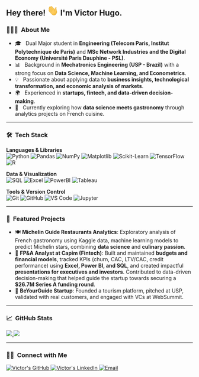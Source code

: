 <h2> Hey there! <img src="https://raw.githubusercontent.com/ABSphreak/ABSphreak/master/gifs/Hi.gif" width="30px"> I'm Victor Hugo.</h2>

<h3> 👨🏻‍💻 &nbsp;About Me </h3>

- 🎓 &nbsp; Dual Major student in **Engineering (Telecom Paris, Institut Polytechnique de Paris)** and **MSc Network Industries and the Digital Economy (Université Paris Dauphine - PSL)**.  
- 📊 &nbsp; Background in **Mechatronics Engineering (USP - Brazil)** with a strong focus on **Data Science, Machine Learning, and Econometrics**.  
- 💡 &nbsp; Passionate about applying data to **business insights, technological transformation, and economic analysis of markets**.  
- 🌍 &nbsp; Experienced in **startups, fintech, and data-driven decision-making**.  
- 🍷 &nbsp; Currently exploring how **data science meets gastronomy** through analytics projects on French cuisine.  

---

<h3> 🛠 &nbsp;Tech Stack</h3>

**Languages & Libraries**  
![Python](https://img.shields.io/badge/-Python-333333?style=flat&logo=python)
![Pandas](https://img.shields.io/badge/-Pandas-333333?style=flat&logo=pandas)
![NumPy](https://img.shields.io/badge/-NumPy-333333?style=flat&logo=numpy)
![Matplotlib](https://img.shields.io/badge/-Matplotlib-333333?style=flat&logo=plotly)
![Scikit-Learn](https://img.shields.io/badge/-ScikitLearn-333333?style=flat&logo=scikit-learn)
![TensorFlow](https://img.shields.io/badge/-TensorFlow-333333?style=flat&logo=tensorflow)
![R](https://img.shields.io/badge/-R-333333?style=flat&logo=r)

**Data & Visualization**  
![SQL](https://img.shields.io/badge/-SQL-333333?style=flat&logo=mysql)
![Excel](https://img.shields.io/badge/-Excel-333333?style=flat&logo=microsoft-excel)
![PowerBI](https://img.shields.io/badge/-PowerBI-333333?style=flat&logo=powerbi)
![Tableau](https://img.shields.io/badge/-Tableau-333333?style=flat&logo=tableau)

**Tools & Version Control**  
![Git](https://img.shields.io/badge/-Git-333333?style=flat&logo=git)
![GitHub](https://img.shields.io/badge/-GitHub-333333?style=flat&logo=github)
![VS Code](https://img.shields.io/badge/-VSCode-333333?style=flat&logo=visual-studio-code&logoColor=007ACC)
![Jupyter](https://img.shields.io/badge/-Jupyter-333333?style=flat&logo=jupyter)

---

<h3> 📂 &nbsp;Featured Projects</h3>

- 🍽️ **Michelin Guide Restaurants Analytics**: Exploratory analysis of French gastronomy using Kaggle data, machine learning models to predict Michelin stars, combining **data science** and **culinary passion**.  
- 💼 **FP&A Analyst at Capim (Fintech)**: Built and maintained **budgets and financial models**, tracked KPIs (churn, CAC, LTV/CAC, credit performance) using **Excel, Power BI, and SQL**, and created impactful **presentations for executives and investors**. Contributed to data-driven decision-making that helped guide the startup towards securing a **$26.7M Series A funding round**.  
- 🚀 **BeYourGuide Startup**: Founded a tourism platform, pitched at USP, validated with real customers, and engaged with VCs at WebSummit.  

---

<h3> 📈 &nbsp;GitHub Stats</h3>

<a href="https://github.com/victorhrls">
  <img height="180em" src="https://github-readme-stats.vercel.app/api?username=victorhrls&theme=buefy&show_icons=true" />
  <img height="180em" src="https://github-readme-stats.vercel.app/api/top-langs/?username=victorhrls&theme=buefy&layout=compact" />
</a>

---

<h3> 🤝🏻 &nbsp;Connect with Me </h3>

<p align="left">
<a href="https://github.com/victorhrls">
  <img alt="Victor's GitHub" width="22px" src="https://upload.wikimedia.org/wikipedia/commons/9/91/Octicons-mark-github.svg" />
</a>
<a href="https://www.linkedin.com/in/victor-hugo-ribeiro-leite-da-silva-b61bab1a5/">
  <img alt="Victor's LinkedIn" width="22px" src="https://cdn3.iconfinder.com/data/icons/inficons/512/linkedin.png" />
</a>
<a href="mailto:victorhugo.ribeiro@telecom-paris.fr">
  <img alt="Email" width="22px" src="https://cdn.icon-icons.com/icons2/122/PNG/512/email_socialnetwork_20049.png" />
</a>
</p>
